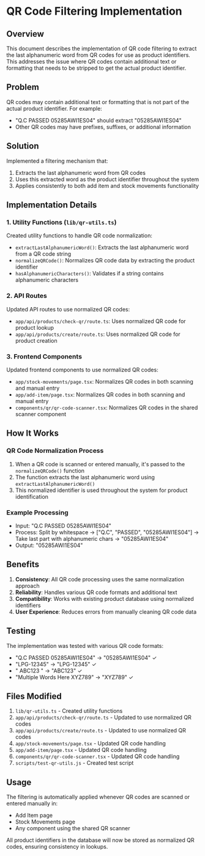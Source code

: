 # QR Code Filtering Implementation

## Overview
This document describes the implementation of QR code filtering to extract the last alphanumeric word from QR codes for use as product identifiers. This addresses the issue where QR codes contain additional text or formatting that needs to be stripped to get the actual product identifier.

## Problem
QR codes may contain additional text or formatting that is not part of the actual product identifier. For example:
- "Q.C PASSED   05285AWI1ES04" should extract "05285AWI1ES04"
- Other QR codes may have prefixes, suffixes, or additional information

## Solution
Implemented a filtering mechanism that:
1. Extracts the last alphanumeric word from QR codes
2. Uses this extracted word as the product identifier throughout the system
3. Applies consistently to both add item and stock movements functionality

## Implementation Details

### 1. Utility Functions (`lib/qr-utils.ts`)
Created utility functions to handle QR code normalization:
- `extractLastAlphanumericWord()`: Extracts the last alphanumeric word from a QR code string
- `normalizeQRCode()`: Normalizes QR code data by extracting the product identifier
- `hasAlphanumericCharacters()`: Validates if a string contains alphanumeric characters

### 2. API Routes
Updated API routes to use normalized QR codes:
- `app/api/products/check-qr/route.ts`: Uses normalized QR code for product lookup
- `app/api/products/create/route.ts`: Uses normalized QR code for product creation

### 3. Frontend Components
Updated frontend components to use normalized QR codes:
- `app/stock-movements/page.tsx`: Normalizes QR codes in both scanning and manual entry
- `app/add-item/page.tsx`: Normalizes QR codes in both scanning and manual entry
- `components/qr/qr-code-scanner.tsx`: Normalizes QR codes in the shared scanner component

## How It Works

### QR Code Normalization Process
1. When a QR code is scanned or entered manually, it's passed to the `normalizeQRCode()` function
2. The function extracts the last alphanumeric word using `extractLastAlphanumericWord()`
3. This normalized identifier is used throughout the system for product identification

### Example Processing
- Input: "Q.C PASSED   05285AWI1ES04"
- Process: Split by whitespace → ["Q.C", "PASSED", "05285AWI1ES04"] → Take last part with alphanumeric chars → "05285AWI1ES04"
- Output: "05285AWI1ES04"

## Benefits
1. **Consistency**: All QR code processing uses the same normalization approach
2. **Reliability**: Handles various QR code formats and additional text
3. **Compatibility**: Works with existing product database using normalized identifiers
4. **User Experience**: Reduces errors from manually cleaning QR code data

## Testing
The implementation was tested with various QR code formats:
- "Q.C PASSED   05285AWI1ES04" → "05285AWI1ES04" ✓
- "LPG-12345" → "LPG-12345" ✓
- "  ABC123  " → "ABC123" ✓
- "Multiple Words Here XYZ789" → "XYZ789" ✓

## Files Modified
1. `lib/qr-utils.ts` - Created utility functions
2. `app/api/products/check-qr/route.ts` - Updated to use normalized QR codes
3. `app/api/products/create/route.ts` - Updated to use normalized QR codes
4. `app/stock-movements/page.tsx` - Updated QR code handling
5. `app/add-item/page.tsx` - Updated QR code handling
6. `components/qr/qr-code-scanner.tsx` - Updated QR code handling
7. `scripts/test-qr-utils.js` - Created test script

## Usage
The filtering is automatically applied whenever QR codes are scanned or entered manually in:
- Add Item page
- Stock Movements page
- Any component using the shared QR scanner

All product identifiers in the database will now be stored as normalized QR codes, ensuring consistency in lookups.